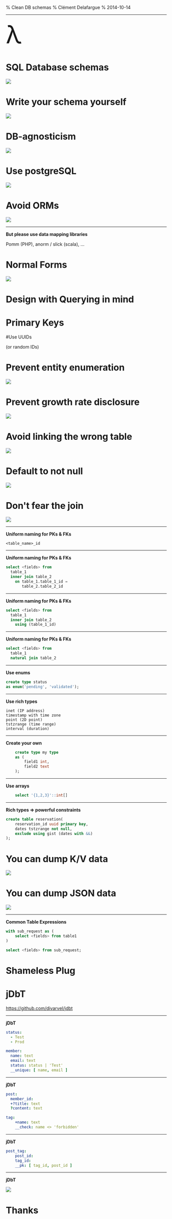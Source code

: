 % Clean DB schemas
% Clément Delafargue
% 2014-10-14

-------------------------------------------

<span style="font-size: 5.5em;">λ</span>



# SQL Database schemas
![](assets/schema.jpg)


# Write your schema yourself
![](assets/robot-door.gif)


# DB-agnosticism
![](assets/trap.gif)


# Use postgreSQL
![](assets/elephant-jump.gif)


# Avoid ORMs
![](assets/rube-goldberg.gif)

-------------------------------------------

**But please use data mapping libraries**

Pomm (PHP), anorm / slick (scala), …



# Normal Forms
![](assets/academics.jpg)

# Design with Querying in mind

# Primary Keys

#Use UUIDs

(or random IDs)

# Prevent entity enumeration
![](assets/hacking.gif)

# Prevent growth rate disclosure
![](assets/hacking.gif)

# Avoid linking the wrong table
![](assets/table-flip.gif)


# Default to not null
![](assets/no-value.png)

# Don't fear the join
![](assets/elephants.gif)


-------------------------------------------

**Uniform naming for PKs & FKs**


    <table_name>_id

-------------------------------------------

**Uniform naming for PKs & FKs**

```sqlpostgresql
select <fields> from
  table_1
  inner join table_2
    on table_1.table_1_id =
       table_2.table_2_id
```

-------------------------------------------

**Uniform naming for PKs & FKs**

```sqlpostgresql
select <fields> from
  table_1
  inner join table_2
    using (table_1_id)
```
-------------------------------------------

**Uniform naming for PKs & FKs**

```sqlpostgresql
select <fields> from
  table_1
  natural join table_2
```

-------------------------------------------

**Use enums**

```sqlpostgresql
create type status
as enum('pending', 'validated');
```


-------------------------------------------

**Use rich types**

    inet (IP address)
    timestamp with time zone
    point (2D point)
    tstzrange (time range)
    interval (duration)

-------------------------------------------

**Create your own**

```sqlpostgresql
    create type my type
    as (
        field1 int,
        field2 text
    );
```

-------------------------------------------

**Use arrays**

```sqlpostgresql
    select '{1,2,3}'::int[]
```

-------------------------------------------

**Rich types => powerful constraints**

```sqlpostgresql
create table reservation(
    reservation_id uuid primary key,
    dates tstzrange not null,
    exclude using gist (dates with &&)
);
```
# You can dump K/V data
![](assets/shape-toy.gif)

# You can dump JSON data
![](assets/shape-toy.gif)

-------------------------------------------

**Common Table Expressions**

```sqlpostgresql
with sub_request as (
    select <fields> from table1
)

select <fields> from sub_request;
```

# Shameless Plug


# jDbT

<https://github.com/divarvel/jdbt>

-------------------------------------------

**jDbT**

```yaml
status:
  - Test
  - Prod

member:
  name: text
  email: text
  status: status | 'Test'
  __unique: [ name, email ]
```

-------------------------------------------

**jDbT**

```yaml
post:
  member_id:
  +?title: text
  ?content: text

tag:
    +name: text
    __check: name <> 'forbidden'
```

-------------------------------------------

**jDbT**

```yaml
post_tag:
    post_id:
    tag_id:
    __pk: [ tag_id, post_id ]
```

-------------------------------------------

**jDbT**

![](assets/schema.png)


# Thanks
